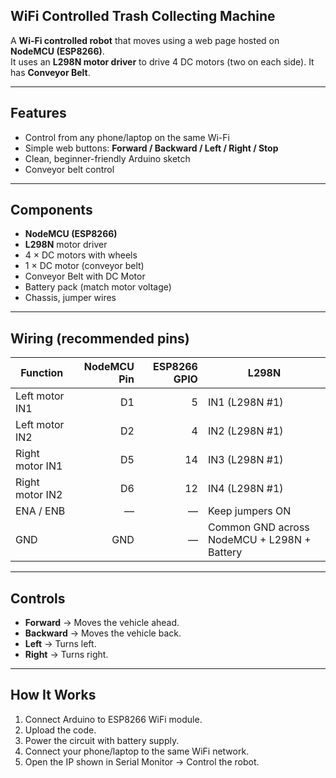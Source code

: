 ## **WiFi Controlled Trash Collecting Machine**

A **Wi-Fi controlled robot** that moves using a web page hosted on **NodeMCU (ESP8266)**.  
It uses an **L298N motor driver** to drive 4 DC motors (two on each side).
It has **Conveyor Belt**.

---

## Features
- Control from any phone/laptop on the same Wi-Fi
- Simple web buttons: **Forward / Backward / Left / Right / Stop**
- Clean, beginner-friendly Arduino sketch
- Conveyor belt control
  
---

## Components
- **NodeMCU (ESP8266)**
- **L298N** motor driver
- 4 × DC motors with wheels
- 1 × DC motor (conveyor belt)
- Conveyor Belt with DC Motor
- Battery pack (match motor voltage)
- Chassis, jumper wires

---

## Wiring (recommended pins)
| Function | NodeMCU Pin | ESP8266 GPIO | L298N |
|---|---:|---:|---|
| Left motor IN1 | D1 | 5  | IN1 (L298N #1) |
| Left motor IN2 | D2 | 4  | IN2 (L298N #1) |
| Right motor IN1 | D5 | 14 | IN3 (L298N #1) |
| Right motor IN2 | D6 | 12 | IN4 (L298N #1) |
| ENA / ENB | — | — | Keep jumpers ON |
| GND | GND | — | Common GND across NodeMCU + L298N + Battery |

---

## Controls
- **Forward** → Moves the vehicle ahead.
- **Backward** → Moves the vehicle back.
- **Left** → Turns left.
- **Right** → Turns right.

---

## How It Works
1. Connect Arduino to ESP8266 WiFi module.
2. Upload the code.
3. Power the circuit with battery supply.
4. Connect your phone/laptop to the same WiFi network.
5. Open the IP shown in Serial Monitor → Control the robot.
